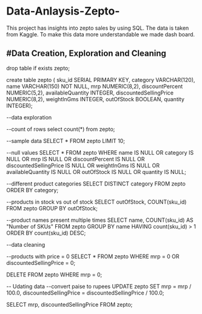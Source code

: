 # Data-Anlaysis-Zepto-
This project has insights into zepto sales by using SQL. The data is taken from Kaggle.
To make this data more understandable we made dash board.


#Data Creation, Exploration and Cleaning
--

drop table if exists zepto;

create table zepto (
sku_id SERIAL PRIMARY KEY,
category VARCHAR(120),
name VARCHAR(150) NOT NULL,
mrp NUMERIC(8,2),
discountPercent NUMERIC(5,2),
availableQuantity INTEGER,
discountedSellingPrice NUMERIC(8,2),
weightInGms INTEGER,
outOfStock BOOLEAN,	
quantity INTEGER);

--data exploration

--count of rows
select count(*) from zepto;

--sample data
SELECT * FROM zepto
LIMIT 10;

--null values
SELECT * FROM zepto
WHERE name IS NULL
OR
category IS NULL
OR
mrp IS NULL
OR
discountPercent IS NULL
OR
discountedSellingPrice IS NULL
OR
weightInGms IS NULL
OR
availableQuantity IS NULL
OR
outOfStock IS NULL
OR
quantity IS NULL;

--different product categories
SELECT DISTINCT category
FROM zepto
ORDER BY category;

--products in stock vs out of stock
SELECT outOfStock, COUNT(sku_id)
FROM zepto
GROUP BY outOfStock;

--product names present multiple times
SELECT name, COUNT(sku_id) AS "Number of SKUs"
FROM zepto
GROUP BY name
HAVING count(sku_id) > 1
ORDER BY count(sku_id) DESC;

--data cleaning

--products with price = 0
SELECT * FROM zepto
WHERE mrp = 0 OR discountedSellingPrice = 0;

DELETE FROM zepto
WHERE mrp = 0;

-- Udating data
--convert paise to rupees
UPDATE zepto
SET mrp = mrp / 100.0,
discountedSellingPrice = discountedSellingPrice / 100.0;

SELECT mrp, discountedSellingPrice FROM zepto;




